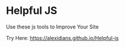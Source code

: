# Helpful JS
Use these js tools to Improve Your Site

Try Here: https://alexidians.github.io/Helpful-js
